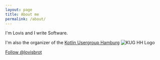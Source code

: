 ```yaml
---
layout: page
title: About me
permalink: /about/
---
```


I'm Lovis and I write Software.


I'm also the organizer of the [Kotlin Usergroup Hamburg](https://www.meetup.com/de-DE/Kotlin-User-Group-Hamburg/)
![KUG HH Logo](https://secure.meetupstatic.com/photos/event/c/e/5/1/highres_462532817.jpeg)

<a href="https://twitter.com/lovisbrot" class="twitter-follow-button" data-show-count="false" data-size="large">Follow @lovisbrot</a>


<script>!function(d,s,id){var js,fjs=d.getElementsByTagName(s)[0],p=/^http:/.test(d.location)?'http':'https';if(!d.getElementById(id)){js=d.createElement(s);js.id=id;js.src=p+'://platform.twitter.com/widgets.js';fjs.parentNode.insertBefore(js,fjs);}}(document, 'script', 'twitter-wjs');</script>
